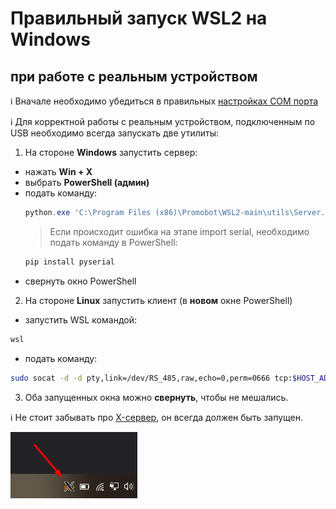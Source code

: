 # Правильный запуск WSL2 на Windows
## при работе с реальным устройством

ℹ️ Вначале необходимо убедиться в правильных [настройках COM порта](/WSL2/com_setup)

ℹ️ Для корректной работы с реальным устройством, подключенным по USB необходимо всегда запускать две утилиты:

1. На стороне **Windows** запустить сервер:
  * нажать **Win + X**
  * выбрать **PowerShell (админ)**
  * подать команду:
    ```PowerShell
    python.exe 'C:\Program Files (x86)\Promobot\WSL2-main\utils\Server.py'
    ```
    > Если происходит ошибка на этапе import serial, необходимо подать команду в PowerShell:
    ```PowerShell
    pip install pyserial
    ```
  * свернуть окно PowerShell
2. На стороне **Linux** запустить клиент (в **новом** окне PowerShell)
  * запустить WSL командой:
  ```PowerShell
  wsl
  ```
  * подать команду:
  ```sh
  sudo socat -d -d pty,link=/dev/RS_485,raw,echo=0,perm=0666 tcp:$HOST_ADDR:5000
  ```
3. Оба запущенных окна можно **свернуть**, чтобы не мешались.

ℹ️ Не стоит забывать про [X-сервер](/WSL2/preparing_windows#запуск-x-сервера), он всегда должен быть запущен.

![tray](/WSL2/res/tray.png)